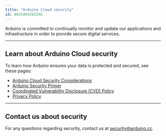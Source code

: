 ```yaml
---
title: "Arduino Cloud security"
id: 8825464283292
---
```


Arduino is committed to continually monitor and update our applications and infrastructure in order to provide secure digital services.

---

## Learn about Arduino Cloud security

To learn how Arduino ensures your data is protected and secured, see these pages:

* [Arduino Cloud Security Considerations](https://docs.arduino.cc/arduino-cloud/features/security-considerations)
* [Arduino Security Primer](https://blog.arduino.cc/2020/07/02/arduino-security-primer/)
* [Coordinated Vulnerability Disclosure (CVD) Policy](https://www.arduino.cc/en/security)
* [Privacy Policy](https://www.arduino.cc/en/privacy-policy)

---

## Contact us about security

For any questions regarding security, contact us at security@arduino.cc.
